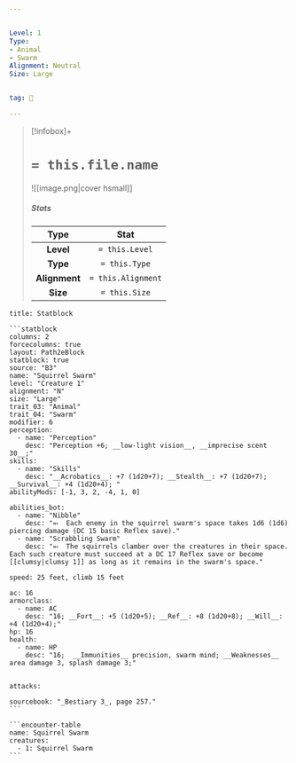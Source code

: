 ```yaml
---


Level: 1
Type:
- Animal
- Swarm
Alignment: Neutral
Size: Large


tag: 👹

---
```


> [!infobox]+
> #  `= this.file.name`
> ![[image.png|cover hsmall]]
> ##### Stats
> Type | Stat |
> :---:|:---:|
> **Level** | `= this.Level` |
> **Type** | `= this.Type` |
> **Alignment** | `= this.Alignment` |
> **Size** | `= this.Size` |



````ad-info
title: Statblock

```statblock
columns: 2
forcecolumns: true
layout: Path2eBlock
statblock: true
source: "B3"
name: "Squirrel Swarm"
level: "Creature 1"
alignment: "N"
size: "Large"
trait_03: "Animal"
trait_04: "Swarm"
modifier: 6
perception:
  - name: "Perception"
    desc: "Perception +6; __low-light vision__, __imprecise scent 30__;"
skills:
  - name: "Skills"
    desc: "__Acrobatics__: +7 (1d20+7); __Stealth__: +7 (1d20+7); __Survival__: +4 (1d20+4); "
abilityMods: [-1, 3, 2, -4, 1, 0]

abilities_bot:
  - name: "Nibble"
    desc: "⬻  Each enemy in the squirrel swarm's space takes 1d6 (1d6) piercing damage (DC 15 basic Reflex save)."
  - name: "Scrabbling Swarm"
    desc: "⬻  The squirrels clamber over the creatures in their space. Each such creature must succeed at a DC 17 Reflex save or become [[clumsy|clumsy 1]] as long as it remains in the swarm's space."

speed: 25 feet, climb 15 feet

ac: 16
armorclass:
  - name: AC
    desc: "16; __Fort__: +5 (1d20+5); __Ref__: +8 (1d20+8); __Will__: +4 (1d20+4);"
hp: 16
health:
  - name: HP
    desc: "16;  __Immunities__ precision, swarm mind; __Weaknesses__ area damage 3, splash damage 3;"


attacks:

sourcebook: "_Bestiary 3_, page 257."
```

```encounter-table
name: Squirrel Swarm
creatures:
  - 1: Squirrel Swarm
```

````


